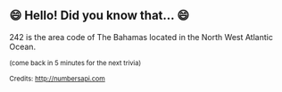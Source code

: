 ## :smile: Hello! Did you know that... :smile:
242 is the area code of The Bahamas located in the North West Atlantic Ocean.

<sup>(come back in 5 minutes for the next trivia)</sup>


<sup>Credits: http://numbersapi.com</sup>
